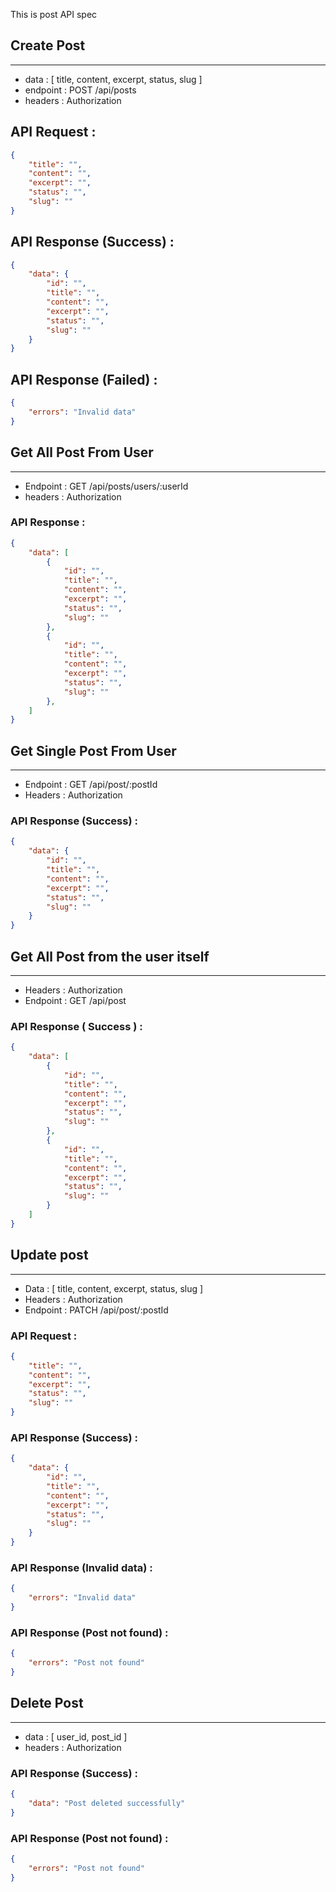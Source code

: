 This is post API spec
## Create Post 
---
- data : [ title, content, excerpt, status, slug ]
- endpoint : POST /api/posts
- headers : Authorization

## API Request :
```json
{
	"title": "",
	"content": "",
	"excerpt": "",
	"status": "",
	"slug": ""
}
```

## API Response (Success) :
```json
{
	"data": {
		"id": "",
		"title": "",
		"content": "",
		"excerpt": "",
		"status": "",
		"slug": ""
	}
}
```

## API Response (Failed) :
```json
{
	"errors": "Invalid data"
}
```

## Get All Post From User
---
- Endpoint : GET /api/posts/users/:userId
- headers : Authorization

### API Response :
```json
{
	"data": [
		{
			"id": "",
			"title": "",
			"content": "",
			"excerpt": "",
			"status": "",
			"slug": ""
		},
		{
			"id": "",
			"title": "",
			"content": "",
			"excerpt": "",
			"status": "",
			"slug": ""
		},	
	]
}
```

## Get Single Post From User
---
- Endpoint : GET /api/post/:postId
- Headers : Authorization

### API Response (Success) :
```json
{
	"data": {
		"id": "",
		"title": "",
		"content": "",
		"excerpt": "",
		"status": "",
		"slug": ""
	}
}
```

## Get All Post from the user itself
---
- Headers : Authorization
- Endpoint : GET /api/post

### API Response ( Success ) :
```json
{
	"data": [
		{
			"id": "",
			"title": "",
			"content": "",
			"excerpt": "",
			"status": "",
			"slug": ""
		},
		{
			"id": "",
			"title": "",
			"content": "",
			"excerpt": "",
			"status": "",
			"slug": ""
		}
	]
}
```

## Update post 
---
- Data : [ title, content, excerpt, status, slug ]
- Headers : Authorization
- Endpoint : PATCH /api/post/:postId

### API Request :
```json
{
	"title": "",
	"content": "",
	"excerpt": "",
	"status": "",
	"slug": ""
}
```

### API Response (Success) :
```json
{
	"data": {
		"id": "",
		"title": "",
		"content": "",
		"excerpt": "",
		"status": "",
		"slug": ""		
	}
}
```

### API Response (Invalid data) :
```json
{
	"errors": "Invalid data"
}
```

### API Response (Post not found) :
```json
{
	"errors": "Post not found"
}
```

## Delete Post
---
- data : [ user_id, post_id ]
- headers : Authorization

### API Response (Success) :
```json
{
	"data": "Post deleted successfully"
}
```

### API Response (Post not found) :
```json
{
	"errors": "Post not found"
}
```

